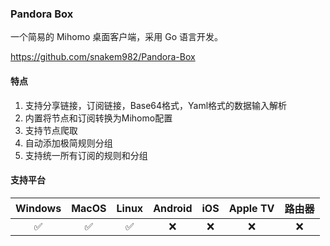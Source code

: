 ### Pandora Box

一个简易的 Mihomo 桌面客户端，采用 Go 语言开发。

<Embed>https://github.com/snakem982/Pandora-Box</Embed>

#### 特点

1. 支持分享链接，订阅链接，Base64格式，Yaml格式的数据输入解析
2. 内置将节点和订阅转换为Mihomo配置
3. 支持节点爬取
4. 自动添加极简规则分组
5. 支持统一所有订阅的规则和分组

#### 支持平台

| Windows | MacOS | Linux | Android | iOS | Apple TV | 路由器 |
| :---: | :---: | :---: | :---: | :---: | :---: | :---: |
| :white_check_mark: | :white_check_mark: | :white_check_mark: | :x: | :x: | :x: | :x: |
